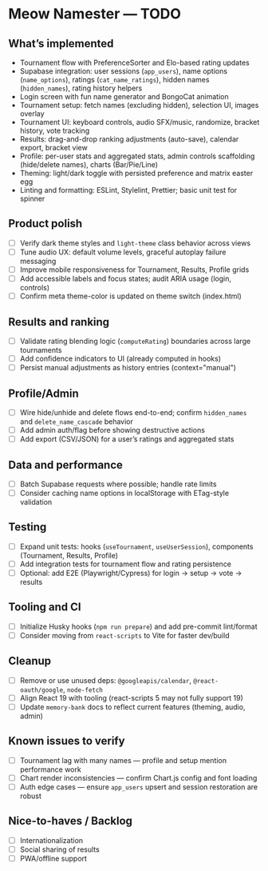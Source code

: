 # Meow Namester — TODO

## What’s implemented
- Tournament flow with PreferenceSorter and Elo-based rating updates
- Supabase integration: user sessions (`app_users`), name options (`name_options`), ratings (`cat_name_ratings`), hidden names (`hidden_names`), rating history helpers
- Login screen with fun name generator and BongoCat animation
- Tournament setup: fetch names (excluding hidden), selection UI, images overlay
- Tournament UI: keyboard controls, audio SFX/music, randomize, bracket history, vote tracking
- Results: drag-and-drop ranking adjustments (auto-save), calendar export, bracket view
- Profile: per-user stats and aggregated stats, admin controls scaffolding (hide/delete names), charts (Bar/Pie/Line)
- Theming: light/dark toggle with persisted preference and matrix easter egg
- Linting and formatting: ESLint, Stylelint, Prettier; basic unit test for spinner

## Product polish
- [ ] Verify dark theme styles and `light-theme` class behavior across views
- [ ] Tune audio UX: default volume levels, graceful autoplay failure messaging
- [ ] Improve mobile responsiveness for Tournament, Results, Profile grids
- [ ] Add accessible labels and focus states; audit ARIA usage (login, controls)
- [ ] Confirm meta theme-color is updated on theme switch (index.html)

## Results and ranking
- [ ] Validate rating blending logic (`computeRating`) boundaries across large tournaments
- [ ] Add confidence indicators to UI (already computed in hooks)
- [ ] Persist manual adjustments as history entries (context="manual")

## Profile/Admin
- [ ] Wire hide/unhide and delete flows end-to-end; confirm `hidden_names` and `delete_name_cascade` behavior
- [ ] Add admin auth/flag before showing destructive actions
- [ ] Add export (CSV/JSON) for a user’s ratings and aggregated stats

## Data and performance
- [ ] Batch Supabase requests where possible; handle rate limits
- [ ] Consider caching name options in localStorage with ETag-style validation

## Testing
- [ ] Expand unit tests: hooks (`useTournament`, `useUserSession`), components (Tournament, Results, Profile)
- [ ] Add integration tests for tournament flow and rating persistence
- [ ] Optional: add E2E (Playwright/Cypress) for login → setup → vote → results

## Tooling and CI
- [ ] Initialize Husky hooks (`npm run prepare`) and add pre-commit lint/format
- [ ] Consider moving from `react-scripts` to Vite for faster dev/build

## Cleanup
- [ ] Remove or use unused deps: `@googleapis/calendar`, `@react-oauth/google`, `node-fetch`
- [ ] Align React 19 with tooling (react-scripts 5 may not fully support 19)
- [ ] Update `memory-bank` docs to reflect current features (theming, audio, admin)

## Known issues to verify
- [ ] Tournament lag with many names — profile and setup mention performance work
- [ ] Chart render inconsistencies — confirm Chart.js config and font loading
- [ ] Auth edge cases — ensure `app_users` upsert and session restoration are robust

## Nice-to-haves / Backlog
- [ ] Internationalization
- [ ] Social sharing of results
- [ ] PWA/offline support